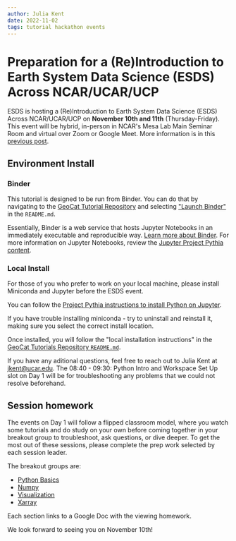 ```yaml
---
author: Julia Kent
date: 2022-11-02
tags: tutorial hackathon events
---
```


# Preparation for a (Re)Introduction to Earth System Data Science (ESDS) Across NCAR/UCAR/UCP

ESDS is hosting a (Re)Introduction to Earth System Data Science (ESDS) Across
NCAR/UCAR/UCP on **November 10th and 11th** (Thursday-Friday). This event will
be hybrid, in-person in NCAR's Mesa Lab Main Seminar Room and virtual over Zoom
or Google Meet. More information is in this [previous post](esds-fall-event.md).

## Environment Install

### Binder

This tutorial is designed to be run from Binder. You can do that by navigating to the [GeoCat Tutorial Repository](https://github.com/NCAR/geocat-tutorials) and selecting ["Launch Binder"](https://mybinder.org/v2/gh/NCAR/geocat-tutorials/main) in the `README.md`.

Essentially, Binder is a web service that hosts Jupyter Notebooks in an immediately executable and reproducible way. [Learn more about Binder](https://mybinder.org/). For more information on Jupyter Notebooks, review the [Jupyter Project Pythia content](https://foundations.projectpythia.org/foundations/getting-started-jupyter.html).

### Local Install

For those of you who prefer to work on your local machine, please install Miniconda and Jupyter before the ESDS event.

You can follow the [Project Pythia instructions to install Python on Jupyter](https://foundations.projectpythia.org/foundations/jupyter.html).

If you have trouble installing miniconda - try to uninstall and reinstall it, making sure you select the correct install location.

Once installed, you will follow the "local installation instructions" in the [GeoCat Tutorials Repository `README.md`](https://github.com/NCAR/geocat-tutorials#readme).

If you have any aditional questions, feel free to reach out to Julia Kent at jkent@ucar.edu.
The 08:40 - 09:30: Python Intro and Workspace Set Up slot on Day 1 will be for troubleshooting any problems that we could not resolve beforehand.

## Session homework

The events on Day 1 will follow a flipped classroom model, where you watch some tutorials and do study on your own before coming together in your breakout group to troubleshoot, ask questions, or dive deeper. To get the most out of these sessions, please complete the prep work selected by each session leader.

The breakout groups are:

- [Python Basics](https://docs.google.com/document/d/1ku15eYYGFujpGaiabJCDL4Lo8WBJilG5x2GbjMsjsNU/edit?usp=sharing)
- [Numpy](https://docs.google.com/document/d/1fCLZaJwQxiV12QHAwVuu5fHv5h6Atoq9xT_rdnEX3OM/edit?usp=sharing)
- [Visualization](https://docs.google.com/document/d/1pCZNh1NToWETMBwHQr-rj12l-ABJQpdEXK8-IGa6r4E/edit?usp=sharing)
- [Xarray](https://docs.google.com/document/d/12mNISjqjhuYaf2MN9USbwqWz-Z3pGKk89yYrXkCy5No/edit#heading=h.2f5s7kmk7pxa)

Each section links to a Google Doc with the viewing homework.

We look forward to seeing you on November 10th!
